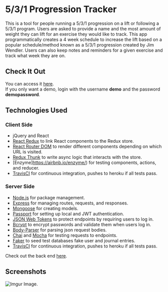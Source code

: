 # 5/3/1 Progression Tracker

This is a tool for people running a 5/3/1 progression on a lift or following a 5/3/1 program. Users are asked to provide a name and the most amount of weight they can lift for an exercise they would like to track. This app programmatically creates a 4 week schedule to increase the lift based on a popular schedule/method known as a 5/3/1 progression created by Jim Wendler. Users can also keep notes and reminders for a given exercise and track what week they are on.

## Check It Out
You can access it [here](https://the-531-progression-tracker.herokuapp.com).  
If you only want a demo, login with the username <b>demo</b> and the password <b>demopassword</b>.

## Technologies Used
### Client Side
- jQuery and React
- [React Redux](https://react-redux.js.org/) to link React components to the Redux store.
- [React Router DOM](https://www.npmjs.com/package/react-router-dom) to render different components depending on which URL is visited.
- [Redux Thunk](https://github.com/reduxjs/redux-thunk) to write async logic that interacts with the store.
- [Enzyme]https://airbnb.io/enzyme/) for testing components, actions, and reducer.
- [TravisCI](https://travis-ci.org/) for continuous integration, pushes to heroku if all tests pass.

### Server Side
- [Node.js](https://nodejs.org/en/) for package management.
- [Express](http://expressjs.com/) for managing routes, requests, and responses.
- [Mongoose](https://mongoosejs.com/) for creating models.
- [Passport](http://www.passportjs.org/) for setting up local and JWT authentication.
- [JSON Web Tokens](https://jwt.io/) to protect endpoints by requiring users to log in.
- [Bcrypt](https://www.npmjs.com/package/bcrypt) to encrypt passwords and validate them when users log in.
- [Body-Parser](https://www.npmjs.com/package/body-parser) for parsing json request bodies.
- [Chai](https://www.chaijs.com/) and [Mocha](https://mochajs.org/) for testing requests to endpoints.
- [Faker](https://github.com/marak/Faker.js/) to seed test databases fake user and journal entries.
- [TravisCI](https://travis-ci.org/) for continuous integration, pushes to heroku if all tests pass.

Check out the back end [here](https://github.com/aaltamirano1/531-progression-tracker-backend).

## Screenshots
![Imgur Image](https://imgur.com/XOETIZ3.jpg).
